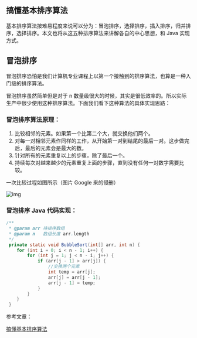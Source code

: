 ## 搞懂基本排序算法

基本排序算法按难易程度来说可以分为：冒泡排序，选择排序，插入排序，归并排序，选择排序。本文也将从这五种排序算法来讲解各自的中心思想，和 Java 实现方式。



## 冒泡排序

冒泡排序恐怕是我们计算机专业课程上以第一个接触到的排序算法，也算是一种入门级的排序算法。

冒泡排序虽然简单但是对于 n 数量级很大的时候，其实是很低效率的。所以实际生产中很少使用这种排序算法。下面我们看下这种算法的具体实现思路：

### 冒泡排序算法原理：

1. 比较相邻的元素。如果第一个比第二个大，就交换他们两个。
2. 对每一对相邻元素作同样的工作，从开始第一对到结尾的最后一对。这步做完后，最后的元素会是最大的数。
3. 针对所有的元素重复以上的步骤，除了最后一个。
4. 持续每次对越来越少的元素重复上面的步骤，直到没有任何一对数字需要比较。

一次比较过程如图所示（图片 Google 来的侵删）



![img](https://user-gold-cdn.xitu.io/2018/3/1/161e0ae4c75fd077?imageslim)



### 冒泡排序 Java 代码实现：

```java
/**
 * @param arr 待排序数组
 * @param n   数组长度 arr.length 
 */
 private static void BubbleSort(int[] arr, int n) {
    for (int i = 0; i < n - 1; i++) {
        for (int j = 1; j < n - i; j++) {
            if (arr[j - 1] > arr[j]) {
                //交换两个元素
                int temp = arr[j];
                arr[j] = arr[j - 1];
                arr[j - 1] = temp;
            }
        }
    }
 }
```




参考文章：

[搞懂基本排序算法](https://juejin.im/post/5a96d6b15188255efc5f8bbd)

